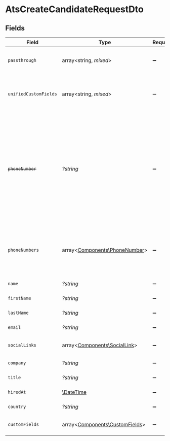 # AtsCreateCandidateRequestDto


## Fields

| Field                                                                                                                                                        | Type                                                                                                                                                         | Required                                                                                                                                                     | Description                                                                                                                                                  | Example                                                                                                                                                      |
| ------------------------------------------------------------------------------------------------------------------------------------------------------------ | ------------------------------------------------------------------------------------------------------------------------------------------------------------ | ------------------------------------------------------------------------------------------------------------------------------------------------------------ | ------------------------------------------------------------------------------------------------------------------------------------------------------------ | ------------------------------------------------------------------------------------------------------------------------------------------------------------ |
| `passthrough`                                                                                                                                                | array<string, *mixed*>                                                                                                                                       | :heavy_minus_sign:                                                                                                                                           | Value to pass through to the provider                                                                                                                        | {<br/>"other_known_names": "John Doe"<br/>}                                                                                                                  |
| `unifiedCustomFields`                                                                                                                                        | array<string, *mixed*>                                                                                                                                       | :heavy_minus_sign:                                                                                                                                           | Custom Unified Fields configured in your StackOne project                                                                                                    | {<br/>"my_project_custom_field_1": "REF-1236",<br/>"my_project_custom_field_2": "some other value"<br/>}                                                     |
| ~~`phoneNumber`~~                                                                                                                                            | *?string*                                                                                                                                                    | :heavy_minus_sign:                                                                                                                                           | : warning: ** DEPRECATED **: This will be removed in a future release, please migrate away from it as soon as possible.<br/><br/>The candidate personal phone number | +1234567890                                                                                                                                                  |
| `phoneNumbers`                                                                                                                                               | array<[Components\PhoneNumber](../../Models/Components/PhoneNumber.md)>                                                                                      | :heavy_minus_sign:                                                                                                                                           | List of candidate phone numbers including the type of the number when available                                                                              |                                                                                                                                                              |
| `name`                                                                                                                                                       | *?string*                                                                                                                                                    | :heavy_minus_sign:                                                                                                                                           | Candidate name                                                                                                                                               | Romain Sestier                                                                                                                                               |
| `firstName`                                                                                                                                                  | *?string*                                                                                                                                                    | :heavy_minus_sign:                                                                                                                                           | Candidate first name                                                                                                                                         | Romain                                                                                                                                                       |
| `lastName`                                                                                                                                                   | *?string*                                                                                                                                                    | :heavy_minus_sign:                                                                                                                                           | Candidate last name                                                                                                                                          | Sestier                                                                                                                                                      |
| `email`                                                                                                                                                      | *?string*                                                                                                                                                    | :heavy_minus_sign:                                                                                                                                           | Candidate email                                                                                                                                              | sestier.romain123@gmail.com                                                                                                                                  |
| `socialLinks`                                                                                                                                                | array<[Components\SocialLink](../../Models/Components/SocialLink.md)>                                                                                        | :heavy_minus_sign:                                                                                                                                           | List of candidate social links                                                                                                                               |                                                                                                                                                              |
| `company`                                                                                                                                                    | *?string*                                                                                                                                                    | :heavy_minus_sign:                                                                                                                                           | Candidate company                                                                                                                                            | Company Inc.                                                                                                                                                 |
| `title`                                                                                                                                                      | *?string*                                                                                                                                                    | :heavy_minus_sign:                                                                                                                                           | Candidate title                                                                                                                                              | Software Engineer                                                                                                                                            |
| `hiredAt`                                                                                                                                                    | [\DateTime](https://www.php.net/manual/en/class.datetime.php)                                                                                                | :heavy_minus_sign:                                                                                                                                           | Candidate hired date                                                                                                                                         | 2021-01-01T01:01:01.000Z                                                                                                                                     |
| `country`                                                                                                                                                    | *?string*                                                                                                                                                    | :heavy_minus_sign:                                                                                                                                           | Candidate country                                                                                                                                            | United States                                                                                                                                                |
| `customFields`                                                                                                                                               | array<[Components\CustomFields](../../Models/Components/CustomFields.md)>                                                                                    | :heavy_minus_sign:                                                                                                                                           | The candidate custom fields                                                                                                                                  |                                                                                                                                                              |